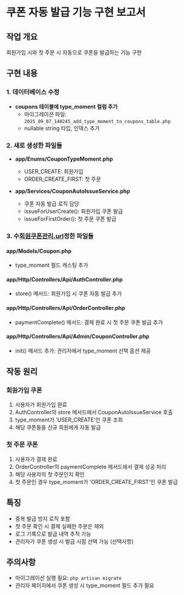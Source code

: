 # 쿠폰 자동 발급 기능 구현 보고서

## 작업 개요
회원가입 시와 첫 주문 시 자동으로 쿠폰을 발급하는 기능 구현

## 구현 내용

### 1. 데이터베이스 수정
- **coupons 테이블에 type_moment 컬럼 추가**
  - 마이그레이션 파일: `2025_09_07_140245_add_type_moment_to_coupons_table.php`
  - nullable string 타입, 인덱스 추가

### 2. 새로 생성한 파일들
- **app/Enums/CouponTypeMoment.php**
  - USER_CREATE: 회원가입
  - ORDER_CREATE_FIRST: 첫 주문
  
- **app/Services/CouponAutoIssueService.php**
  - 쿠폰 자동 발급 로직 담당
  - issueForUserCreate(): 회원가입 쿠폰 발급
  - issueForFirstOrder(): 첫 주문 쿠폰 발급

### 3. 수[회원쿠폰관리.url](../../../../../Users/ssa41/AppData/Local/Temp/%ED%9A%8C%EC%9B%90%EC%BF%A0%ED%8F%B0%EA%B4%80%EB%A6%AC.url)정한 파일들

#### app/Models/Coupon.php
- type_moment 필드 캐스팅 추가

#### app/Http/Controllers/Api/AuthController.php
- store() 메서드: 회원가입 시 쿠폰 자동 발급 추가

#### app/Http/Controllers/Api/OrderController.php
- paymentComplete() 메서드: 결제 완료 시 첫 주문 쿠폰 발급 추가

#### app/Http/Controllers/Api/Admin/CouponController.php  
- init() 메서드 추가: 관리자에서 type_moment 선택 옵션 제공

## 작동 원리

### 회원가입 쿠폰
1. 사용자가 회원가입 완료
2. AuthController의 store 메서드에서 CouponAutoIssueService 호출
3. type_moment가 'USER_CREATE'인 쿠폰 조회
4. 해당 쿠폰들을 신규 회원에게 자동 발급

### 첫 주문 쿠폰
1. 사용자가 결제 완료
2. OrderController의 paymentComplete 메서드에서 결제 성공 처리
3. 해당 사용자의 첫 주문인지 확인
4. 첫 주문인 경우 type_moment가 'ORDER_CREATE_FIRST'인 쿠폰 발급

## 특징
- 중복 발급 방지 로직 포함
- 첫 주문 확인 시 결제 실패한 주문은 제외
- 로그 기록으로 발급 내역 추적 가능
- 관리자가 쿠폰 생성 시 발급 시점 선택 가능 (선택사항)

## 주의사항
- 마이그레이션 실행 필요: `php artisan migrate`
- 관리자 페이지에서 쿠폰 생성 시 type_moment 필드 추가 필요
